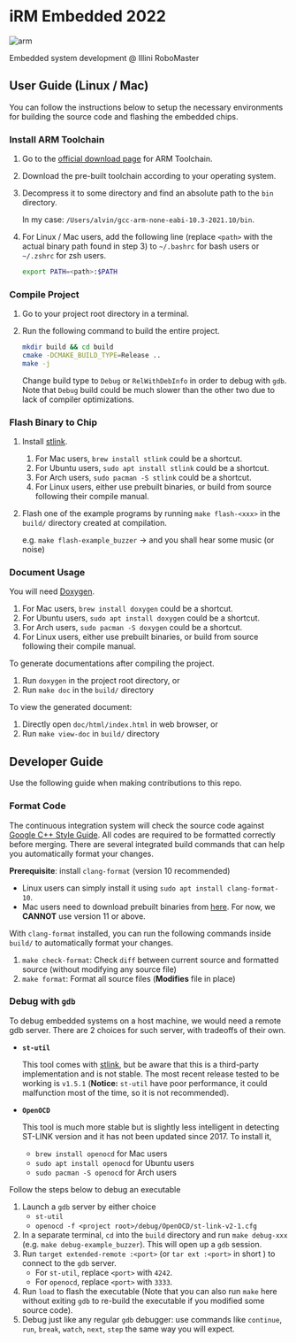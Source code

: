 # iRM Embedded 2022

![arm](https://github.com/illini-robomaster/iRM_Embedded_2022/workflows/arm%20build/badge.svg)

Embedded system development @ Illini RoboMaster

## User Guide (Linux / Mac)

You can follow the instructions below to setup the necessary environments for
building the source code and flashing the embedded chips.

### Install ARM Toolchain

1. Go to the [official download page](https://developer.arm.com/open-source/gnu-toolchain/gnu-rm/downloads)
   for ARM Toolchain.
2. Download the pre-built toolchain according to your operating system.
3. Decompress it to some directory and find an absolute path to the `bin` directory.

   In my case: `/Users/alvin/gcc-arm-none-eabi-10.3-2021.10/bin`.

4. For Linux / Mac users, add the following line (replace `<path>`
   with the actual binary path found in step 3) to `~/.bashrc` for bash users
   or `~/.zshrc` for zsh users.

   ```sh
   export PATH=<path>:$PATH
   ```

### Compile Project

1. Go to your project root directory in a terminal.
2. Run the following command to build the entire project.

   ```sh
   mkdir build && cd build
   cmake -DCMAKE_BUILD_TYPE=Release ..
   make -j
   ```

   Change build type to `Debug` or `RelWithDebInfo` in order to debug with `gdb`.
   Note that `Debug` build could be much slower than the other two due to lack
   of compiler optimizations.

### Flash Binary to Chip

1. Install [stlink](https://github.com/stlink-org/stlink).

   1. For Mac users, `brew install stlink` could be a shortcut.
   2. For Ubuntu users, `sudo apt install stlink` could be a shortcut.
   3. For Arch users, `sudo pacman -S stlink` could be a shortcut.
   4. For Linux users, either use prebuilt binaries, or build from source
      following their compile manual.

2. Flash one of the example programs by running `make flash-<xxx>` in the
   `build/` directory created at compilation.

   e.g. `make flash-example_buzzer` -> and you shall hear some music (or noise)

### Document Usage

You will need [Doxygen](https://www.doxygen.nl/index.html).

   1. For Mac users, `brew install doxygen` could be a shortcut.
   2. For Ubuntu users, `sudo apt install doxygen` could be a shortcut.
   3. For Arch users, `sudo pacman -S doxygen` could be a shortcut.
   4. For Linux users, either use prebuilt binaries, or build from source
      following their compile manual.

To generate documentations after compiling the project.

   1. Run `doxygen` in the project root directory, or
   2. Run `make doc` in the `build/` directory

To view the generated document:

   1. Directly open `doc/html/index.html` in web browser, or
   2. Run `make view-doc` in `build/` directory

## Developer Guide

Use the following guide when making contributions to this repo.

### Format Code

The continuous integration system will check the source code against
[Google C++ Style Guide](https://google.github.io/styleguide/cppguide.html).
All codes are required to be formatted correctly before merging. There are several
integrated build commands that can help you automatically format your changes.

**Prerequisite**: install `clang-format` (version 10 recommended)

* Linux users can simply install it using `sudo apt install clang-format-10`.
* Mac users need to download prebuilt binaries from
  [here](https://releases.llvm.org/download.html). For now, we **CANNOT**
  use version 11 or above.

With `clang-format` installed, you can run the following commands inside `build/`
to automatically format your changes.

1. `make check-format`: Check `diff` between current source and
   formatted source (without modifying any source file)
2. `make format`: Format all source files (**Modifies** file in place)

### Debug with `gdb`

To debug embedded systems on a host machine, we would need a remote gdb server.
There are 2 choices for such server, with tradeoffs of their own.

* **`st-util`**

  This tool comes with [stlink](#flash-binary-to-chip), but be aware
  that this is a third-party implementation and is not stable. The most
  recent release tested to be working is `v1.5.1` (**Notice:** `st-util`
  have poor performance, it could malfunction most of the time, so
  it is not recommended).

* **`OpenOCD`**

  This tool is much more stable but is slightly less intelligent in detecting
  ST-LINK version and it has not been updated since 2017. To install it,
    * `brew install openocd` for Mac users
    * `sudo apt install openocd` for Ubuntu users
    * `sudo pacman -S openocd` for Arch users

Follow the steps below to debug an executable

1. Launch a `gdb` server by either choice
    * `st-util`
    * `openocd -f <project root>/debug/OpenOCD/st-link-v2-1.cfg`
2. In a separate terminal, `cd` into the `build` directory and run `make debug-xxx`
   (e.g. `make debug-example_buzzer`). This will open up a `gdb` session.
3. Run `target extended-remote :<port>` (or `tar ext :<port>` in short )
   to connect to the `gdb` server.
    * For `st-util`, replace `<port>` with `4242`.
    * For `openocd`, replace `<port>` with `3333`.
4. Run `load` to flash the executable (Note that you can also run `make` here
   without exiting `gdb` to re-build the executable if you modified some
   source code).
5. Debug just like any regular `gdb` debugger: use commands like `continue`,
   `run`, `break`, `watch`, `next`, `step` the same way you will expect.
